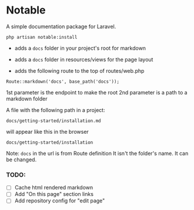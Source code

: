# Notable

A simple documentation package for Laravel.

```
php artisan notable:install
```

- adds a `docs` folder in your project's root for markdown

- adds a `docs` folder in  resources/views for the page layout

- adds the following route to the top of routes/web.php


```
Route::markdown('docs', base_path('docs'));
```

1st parameter is the endpoint to make the root
2nd parameter is a path to a markdown folder

A file with the following path in a project:

```
docs/getting-started/installation.md
```
will appear like this in the browser
```
docs/getting-started/installation
```

Note: `docs` in the url is from Route definition
It isn't the folder's name. It can be changed.

### TODO:

- [ ] Cache html rendered markdown
- [ ] Add "On this page" section links
- [ ] Add repository config for "edit page"
